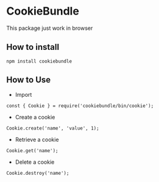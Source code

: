 # CookieBundle

This package just work in browser

## How to install

`npm install cookiebundle`

## How to Use

- Import

`const { Cookie } = require('cookiebundle/bin/cookie');`

- Create a cookie

`Cookie.create('name', 'value', 1);`

- Retrieve a cookie

`Cookie.get('name');`

- Delete a cookie

`Cookie.destroy('name');`

